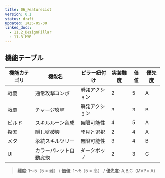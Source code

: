 ```yaml
---
title: 06_FeatureList
version: 0.1
status: draft
updated: 2025-05-30
linked_docs:
  - 11.2_DesignPillar
  - 11.3_MVP
---
```


## 機能テーブル

| 機能カテゴリ | 機能名                 | ピラー紐付け   | 実装難度 | 価値 | 優先度 |
| ------------ | ---------------------- | -------------- | -------- | ---- | ------ |
| 戦闘         | 通常攻撃コンボ         | 瞬発アクション | 2        | 5    | A      |
| 戦闘         | チャージ攻撃           | 瞬発アクション | 3        | 3    | B      |
| ビルド       | スキルルーン合成       | 無限可能性     | 4        | 5    | A      |
| 探索         | 隠し壁破壊             | 発見と選択     | 2        | 4    | A      |
| メタ         | 永続スキルツリー       | 無限可能性     | 3        | 4    | B      |
| UI           | カラーパレット自動変換 | ダークポップ   | 2        | 3    | C      |

> **難度**: 1〜5（5 = 難） / **価値**: 1〜5（5 = 高） / **優先度**: A,B,C（MVP= A）
